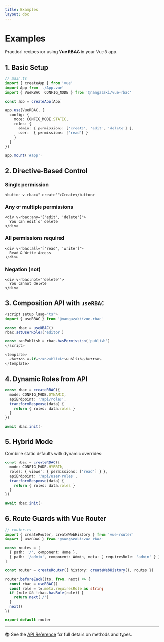```yaml
---
title: Examples
layout: doc
---
```


# Examples

Practical recipes for using **Vue RBAC** in your Vue 3 app.

## 1. Basic Setup

```ts
// main.ts
import { createApp } from 'vue'
import App from './App.vue'
import { VueRBAC, CONFIG_MODE } from '@nangazaki/vue-rbac'

const app = createApp(App)

app.use(VueRBAC, {
  config: {
    mode: CONFIG_MODE.STATIC,
    roles: {
      admin: { permissions: ['create', 'edit', 'delete'] },
      user:  { permissions: ['read'] }
    }
  }
})

app.mount('#app')
```

## 2. Directive‑Based Control

### Single permission

```vue
<button v-rbac="'create'">Create</button>
```

### Any of multiple permissions

```vue
<div v-rbac:any="['edit', 'delete']">
  You can edit or delete
</div>
```

### All permissions required

```vue
<div v-rbac:all="['read', 'write']">
  Read & Write Access
</div>
```

### Negation (not)

```vue
<div v-rbac:not="'delete'">
  You cannot delete
</div>
```

## 3. Composition API with `useRBAC`

```ts
<script setup lang="ts">
import { useRBAC } from '@nangazaki/vue-rbac'

const rbac = useRBAC()
rbac.setUserRoles('editor')

const canPublish = rbac.hasPermission('publish')
</script>

<template>
  <button v-if="canPublish">Publish</button>
</template>
```

## 4. Dynamic Roles from API

```ts
const rbac = createRBAC({
  mode: CONFIG_MODE.DYNAMIC,
  apiEndpoint: '/api/roles',
  transformResponse(data) {
    return { roles: data.roles }
  }
})

await rbac.init()
```

## 5. Hybrid Mode

Combine static defaults with dynamic overrides:

```ts
const rbac = createRBAC({
  mode: CONFIG_MODE.HYBRID,
  roles: { viewer: { permissions: ['read'] } },
  apiEndpoint: '/api/user-roles',
  transformResponse(data) {
    return { roles: data.roles }
  }
})

await rbac.init()
```

## 6. Route Guards with Vue Router

```ts
// router.ts
import { createRouter, createWebHistory } from 'vue-router'
import { useRBAC } from '@nangazaki/vue-rbac'

const routes = [
  { path: '/', component: Home },
  { path: '/admin', component: Admin, meta: { requiresRole: 'admin' } }
]

const router = createRouter({ history: createWebHistory(), routes })

router.beforeEach((to, from, next) => {
  const rbac = useRBAC()
  const role = to.meta.requiresRole as string
  if (role && !rbac.hasRole(role)) {
    return next('/')
  }
  next()
})

export default router
```

---

📚 See the [API Reference](/guide/api-reference) for full details on methods and types.

